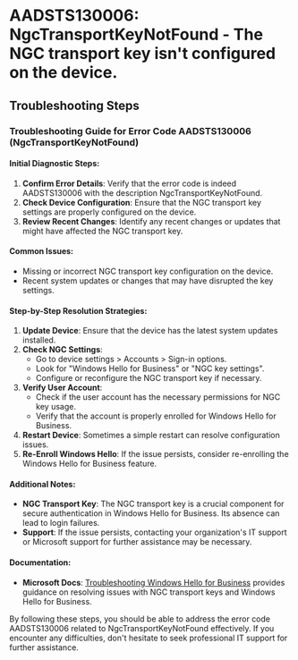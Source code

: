 
# AADSTS130006: NgcTransportKeyNotFound - The NGC transport key isn't configured on the device.


## Troubleshooting Steps
### Troubleshooting Guide for Error Code AADSTS130006 (NgcTransportKeyNotFound)

#### Initial Diagnostic Steps:
1. **Confirm Error Details**: Verify that the error code is indeed AADSTS130006 with the description NgcTransportKeyNotFound.
2. **Check Device Configuration**: Ensure that the NGC transport key settings are properly configured on the device.
3. **Review Recent Changes**: Identify any recent changes or updates that might have affected the NGC transport key.

#### Common Issues:
- Missing or incorrect NGC transport key configuration on the device.
- Recent system updates or changes that may have disrupted the key settings.

#### Step-by-Step Resolution Strategies:
1. **Update Device**: Ensure that the device has the latest system updates installed.
2. **Check NGC Settings**:
   - Go to device settings > Accounts > Sign-in options.
   - Look for "Windows Hello for Business" or "NGC key settings".
   - Configure or reconfigure the NGC transport key if necessary.
3. **Verify User Account**:
   - Check if the user account has the necessary permissions for NGC key usage.
   - Verify that the account is properly enrolled for Windows Hello for Business.
4. **Restart Device**: Sometimes a simple restart can resolve configuration issues.
5. **Re-Enroll Windows Hello**: If the issue persists, consider re-enrolling the Windows Hello for Business feature.

#### Additional Notes:
- **NGC Transport Key**: The NGC transport key is a crucial component for secure authentication in Windows Hello for Business. Its absence can lead to login failures.
- **Support**: If the issue persists, contacting your organization's IT support or Microsoft support for further assistance may be necessary.

#### Documentation:
- **Microsoft Docs**: [Troubleshooting Windows Hello for Business](https://docs.microsoft.com/en-us/windows/security/identity-protection/hello-for-business/hello-troubleshoot) provides guidance on resolving issues with NGC transport keys and Windows Hello for Business.

By following these steps, you should be able to address the error code AADSTS130006 related to NgcTransportKeyNotFound effectively. If you encounter any difficulties, don't hesitate to seek professional IT support for further assistance.